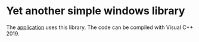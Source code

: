 # Yet another simple windows library
The [application](https://github.com/Clipeus/SimpleSDI) uses this library.
The code can be compiled with Visual C++ 2019.
